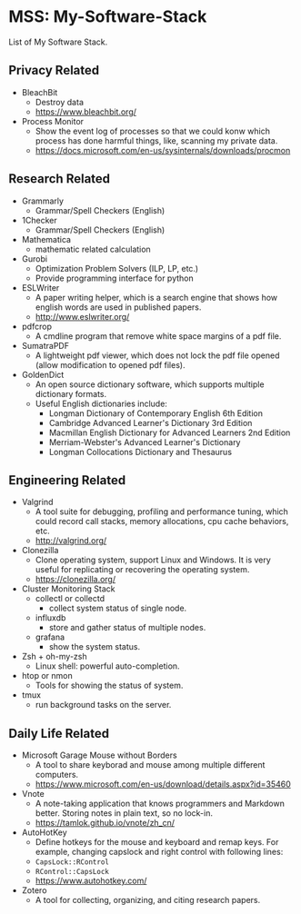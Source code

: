 # MSS: My-Software-Stack

List of My Software Stack.

## Privacy Related

- BleachBit
    - Destroy data
    - https://www.bleachbit.org/
- Process Monitor
    - Show the event log of processes so that we could konw which process has done harmful things, like, scanning my private data.
    - https://docs.microsoft.com/en-us/sysinternals/downloads/procmon

## Research Related

- Grammarly
    - Grammar/Spell Checkers (English)
- 1Checker
    - Grammar/Spell Checkers (English)
- Mathematica
    - mathematic related calculation
- Gurobi
    - Optimization Problem Solvers (ILP, LP, etc.)
    - Provide programming interface for python
- ESLWriter
    - A paper writing helper, which is a search engine that shows how english words are used in published papers.
    - http://www.eslwriter.org/
- pdfcrop
    - A cmdline program that remove white space margins of a pdf file.
- SumatraPDF
    - A lightweight pdf viewer, which does not lock the pdf file opened (allow modification to opened pdf files).
- GoldenDict
    - An open source dictionary software, which supports multiple dictionary formats.
    - Useful English dictionaries include:
        - Longman Dictionary of Contemporary English 6th Edition
        - Cambridge Advanced Learner's Dictionary 3rd Edition
        - Macmillan English Dictionary for Advanced Learners 2nd Edition 
        - Merriam-Webster's Advanced Learner's Dictionary
        - Longman Collocations Dictionary and Thesaurus

## Engineering Related

- Valgrind
    - A tool suite for debugging, profiling and performance tuning, which could record call stacks, memory allocations, cpu cache behaviors, etc.
    - http://valgrind.org/
- Clonezilla
    - Clone operating system, support Linux and Windows. It is very useful for replicating or recovering the operating system.
    - https://clonezilla.org/
- Cluster Monitoring Stack
    - collectl or collectd
        - collect system status of single node.
    - influxdb
        - store and gather status of multiple nodes.
    - grafana
        - show the system status.
- Zsh + oh-my-zsh
    - Linux shell: powerful auto-completion.
- htop or nmon
    - Tools for showing the status of system.
- tmux
    - run background tasks on the server.
    
## Daily Life Related

- Microsoft Garage Mouse without Borders
    - A tool to share keyborad and mouse among multiple different computers.
    - https://www.microsoft.com/en-us/download/details.aspx?id=35460
- Vnote
    - A note-taking application that knows programmers and Markdown better. Storing notes in plain text, so no lock-in.
    - https://tamlok.github.io/vnote/zh_cn/
- AutoHotKey
    - Define hotkeys for the mouse and keyboard and remap keys. For example, changing capslock and right control with following lines:
    - ```CapsLock::RControl```
    - ```RControl::CapsLock```
    - https://www.autohotkey.com/
- Zotero
    - A tool for collecting, organizing, and citing research papers.
